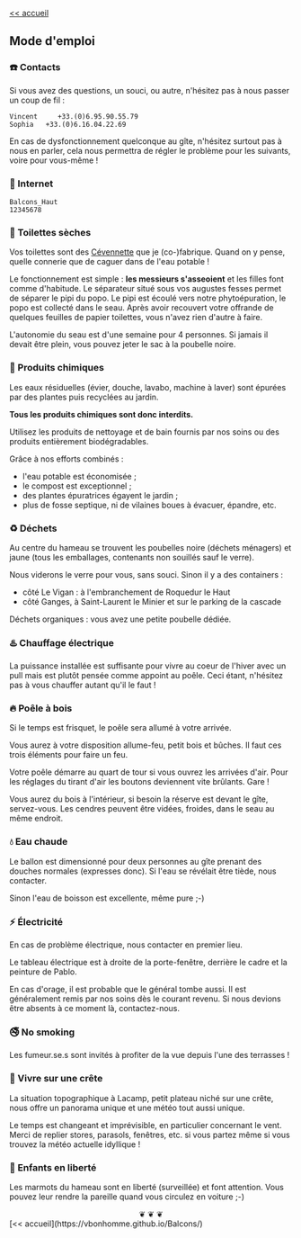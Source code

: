 
[<< accueil](https://vbonhomme.github.io/Balcons/)
## Mode d'emploi

### :telephone: Contacts
Si vous avez des questions, un souci, ou autre, n'hésitez pas à nous passer un coup de fil :

```
Vincent		+33.(0)6.95.90.55.79
Sophia   +33.(0)6.16.04.22.69
```

En cas de dysfonctionnement quelconque au gîte, n'hésitez surtout pas à nous en parler, cela nous permettra de régler le problème pour les suivants, voire pour vous-même !

### :satellite: Internet
```
Balcons_Haut
12345678
```

### :poop: Toilettes sèches
Vos toilettes sont des [Cévennette](http://www.cevennette.fr) que je (co-)fabrique. Quand on y pense, quelle connerie que de caguer dans de l'eau potable !

Le fonctionnement est simple : **les messieurs s'asseoient** et les filles font comme d'habitude. Le séparateur situé sous vos augustes fesses permet de séparer le pipi du popo. Le pipi est écoulé vers notre phytoépuration, le popo est collecté dans le seau. Après avoir recouvert votre offrande de quelques feuilles de papier toilettes, vous n'avez rien d'autre à faire.

L'autonomie du seau est d'une semaine pour 4 personnes. Si jamais il devait être plein, vous pouvez jeter le sac à la poubelle noire.

### :cherry_blossom: Produits chimiques
Les eaux résiduelles (évier, douche, lavabo, machine à laver) sont épurées par des plantes puis recyclées au jardin.

**Tous les produits chimiques sont donc interdits.**

Utilisez les produits de nettoyage et de bain fournis par nos soins ou des produits entièrement biodégradables.

Grâce à nos efforts combinés :

* l'eau potable est économisée ;
* le compost est exceptionnel ;
* des plantes épuratrices égayent le jardin ;
* plus de fosse septique, ni de vilaines boues à évacuer, épandre, etc.

### :recycle: Déchets
Au centre du hameau se trouvent les poubelles noire (déchets ménagers) et jaune (tous les emballages, contenants non souillés sauf le verre).

Nous viderons le verre pour vous, sans souci. Sinon il y a des containers :

 * côté Le Vigan : à l'embranchement de Roquedur le Haut
 * côté Ganges, à Saint-Laurent le Minier et sur le parking de la cascade 
 
Déchets organiques : vous avez une petite poubelle dédiée.
 
### :hotsprings: Chauffage électrique
La puissance installée est suffisante pour vivre au coeur de l'hiver avec un pull mais est plutôt pensée comme appoint au poêle. Ceci étant, n'hésitez pas à vous chauffer autant qu'il le faut !

### :fire: Poêle à bois
Si le temps est frisquet, le poêle sera allumé à votre arrivée.

Vous aurez à votre disposition allume-feu, petit bois et bûches. Il faut ces trois éléments pour faire un feu. 
 
Votre poêle démarre au quart de tour si vous ouvrez les arrivées d'air. Pour les réglages du tirant d'air les boutons deviennent vite brûlants. Gare !
 
Vous aurez du bois à l'intérieur, si besoin la réserve est devant le gîte, servez-vous. Les cendres peuvent être vidées, froides, dans le seau au même endroit.

### :droplet: Eau chaude
Le ballon est dimensionné pour deux personnes au gîte prenant des douches normales (expresses donc). Si l'eau se révélait être tiède, nous contacter.

Sinon l'eau de boisson est excellente, même pure ;-)

### :zap: Électricité
En cas de problème électrique, nous contacter en premier lieu.

Le tableau électrique est à droite de la porte-fenêtre, derrière le cadre et la peinture de Pablo.

En cas d'orage, il est probable que le général tombe aussi. Il est généralement remis par nos soins dès le courant revenu. Si nous devions être absents à ce moment là, contactez-nous.

### :no_smoking: No smoking
Les fumeur.se.s sont invités à profiter de la vue depuis l'une des terrasses !

### :sunrise_over_mountains: Vivre sur une crête
La situation topographique à Lacamp, petit plateau niché sur une crête, nous offre un panorama unique et une météo tout aussi unique.

Le temps est changeant et imprévisible, en particulier concernant le vent. Merci de replier stores, parasols, fenêtres, etc. si vous partez même si vous trouvez la météo actuelle idyllique !

### :children_crossing: Enfants en liberté
Les marmots du hameau sont en liberté (surveillée) et font attention. Vous pouvez leur rendre la pareille quand vous circulez en voiture ;-)

<center>
❦   ❦   ❦  
</center>
[<< accueil](https://vbonhomme.github.io/Balcons/)

